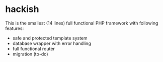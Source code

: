 # hackish

This is the smallest (14 lines) full functional PHP framework with following features:
- safe and protected template system
- database wrapper with error handling
- full functional router
- migration (to-do)
